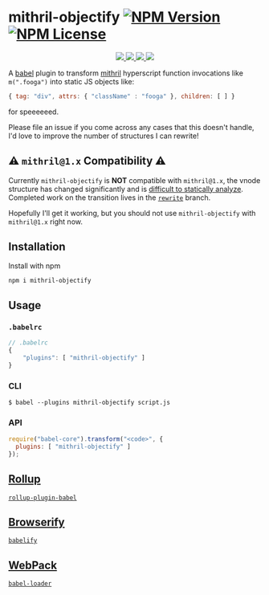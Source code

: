 mithril-objectify [![NPM Version](https://img.shields.io/npm/v/mithril-objectify.svg)](https://www.npmjs.com/package/mithril-objectify) [![NPM License](https://img.shields.io/npm/l/mithril-objectify.svg)](https://www.npmjs.com/package/mithril-objectify)
=================

<p align="center">
    <a href="https://www.npmjs.com/package/mithril-objectify" alt="NPM Downloads">
        <img src="https://img.shields.io/npm/dm/mithril-objectify.svg" />
    </a>
    <a href="https://travis-ci.org/tivac/mithril-objectify" alt="Build Status">
        <img src="https://img.shields.io/travis/tivac/mithril-objectify/master.svg" />
    </a>
    <a href="https://david-dm.org/tivac/mithril-objectify" alt="Dependency Status">
        <img src="https://img.shields.io/david/tivac/mithril-objectify.svg" />
    </a>
    <a href="https://david-dm.org/tivac/mithril-objectify#info=devDependencies" alt="devDependency Status">
        <img src="https://img.shields.io/david/dev/tivac/mithril-objectify.svg" />
    </a>
</p>


A [babel](babeljs.io) plugin to transform [mithril](http://mithril.js.org) hyperscript function invocations like `m(".fooga")` into static JS objects like:

```js
{ tag: "div", attrs: { "className" : "fooga" }, children: [ ] }
```

for speeeeeed.

Please file an issue if you come across any cases that this doesn't handle, I'd love to improve the number of structures I can rewrite!

## :warning: `mithril@1.x` Compatibility :warning: 

Currently `mithril-objectify` is **NOT** compatible with `mithril@1.x`, the vnode structure has changed significantly and is [difficult to statically analyze](https://github.com/lhorie/mithril.js/issues/1086). Completed work on the transition lives in the [`rewrite`](https://github.com/tivac/mithril-objectify/tree/rewrite) branch.

Hopefully I'll get it working, but you should not use `mithril-objectify` with `mithril@1.x` right now.

## Installation

Install with npm

`npm i mithril-objectify`

## Usage

### `.babelrc`

```js
// .babelrc
{
    "plugins": [ "mithril-objectify" ]
}
```

### CLI

`$ babel --plugins mithril-objectify script.js`

### API

```js
require("babel-core").transform("<code>", {
  plugins: [ "mithril-objectify" ]
});
```

## [Rollup](http://rollupjs.org)

[`rollup-plugin-babel`](https://www.npmjs.com/package/rollup-plugin-babel)

## [Browserify](http://browserify.org/)

[`babelify`](https://www.npmjs.com/package/babelify)

## [WebPack](https://webpack.github.io/)

[`babel-loader`](https://www.npmjs.com/package/babel-loader)
